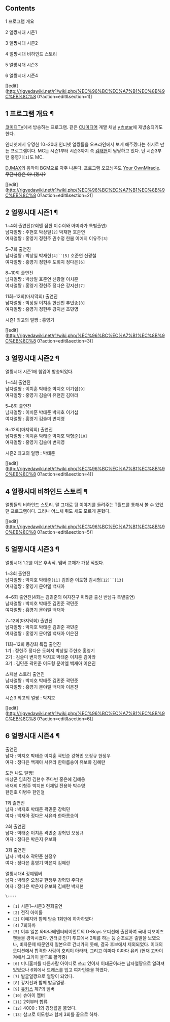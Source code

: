 ## Contents

    

1 프로그램 개요

2 얼짱시대 시즌1

3 얼짱시대 시즌2

4 얼짱시대 비하인드 스토리

5 얼짱시대 시즌3

6 얼짱시대 시즌4

[[edit](http://rigvedawiki.net/r1/wiki.php/%EC%96%BC%EC%A7%B1%EC%8B%9C%EB%8C%8
0?action=edit&section=1)]

## 1 프로그램 개요 ¶

[코미디TV](%EC%BD%94%EB%AF%B8%EB%94%94TV.md)에서 방송하는 프로그램. 같은
[CU미디어](CU%EB%AF%B8%EB%94%94%EC%96%B4.md) 계열 채널
[y☆star](y%E2%98%86star.md)에 재방송되기도 한다.

  

인터넷에서 유명한 10~20대 인터넷 얼짱들을 오프라인에서 보게 해주겠다는 취지로 만든 프로그램이다. MC는 시즌1부터 시즌3까지 쭉
[김태현](%EA%B9%80%ED%83%9C%ED%98%84.md)이 담당하고 있다. 단 시즌3부턴 홍영기`[1]`도 MC.

  

[DJMAX](DJMAX.md)의 음악이 BGM으로 자주 나온다. 프로그램 오프닝곡도 [Your OwnMiracle](Your%20Own%20Miracle.md). <del>무단사용은 아니겠지?</del>

[[edit](http://rigvedawiki.net/r1/wiki.php/%EC%96%BC%EC%A7%B1%EC%8B%9C%EB%8C%8
0?action=edit&section=2)]

## 2 얼짱시대 시즌1 ¶

1~4회 출연진(2회엔 잠깐 이수희와 아미라가 특별출연)  
남자얼짱 : 주현호 박상일`[2]` 박재현 호준연  
여자얼짱 : 홍영기 정현주 권수정 한봄 이예지 이유주`[3]`

  

5~7회 출연진  
남자얼짱 : 박상일 박재현`[4]``[5]` 호준연 신광철  
여자얼짱 : 홍영기 정현주 도회지 정다은`[6]`

  

8~10회 출연진  
남자얼짱 : 박상일 호준연 신광철 이치훈  
여자얼짱 : 홍영기 정현주 정다은 강지선`[7]`

  
  

11회~12회(마지막회) 출연진  
남자얼짱 : 박상일 이치훈 한선천 추민종`[8]`  
여자얼짱 : 홍영기 정현주 강지선 조민영

  

시즌1 최고의 얼짱 : 홍영기

[[edit](http://rigvedawiki.net/r1/wiki.php/%EC%96%BC%EC%A7%B1%EC%8B%9C%EB%8C%8
0?action=edit&section=3)]

## 3 얼짱시대 시즌2 ¶

  

얼짱시대 시즌1에 힘입어 방송되었다.

  

1~4회 출연진  
남자얼짱 : 이치훈 박태준 박지호 이기섭`[9]`  
여자얼짱 : 홍영기 김슬미 유현진 김아라

  

5~8회 출연진  
남자얼짱 : 이치훈 박태준 박지호 이기섭  
여자얼짱 : 홍영기 김슬미 변지영

  

9~12회(마지막회) 출연진  
남자얼짱 : 이치훈 박태준 박지호 박형준`[10]`  
여자얼짱 : 홍영기 김슬미 변지영

  

시즌2 최고의 얼짱 : 박태준

[[edit](http://rigvedawiki.net/r1/wiki.php/%EC%96%BC%EC%A7%B1%EC%8B%9C%EB%8C%8
0?action=edit&section=4)]

## 4 얼짱시대 비하인드 스토리 ¶

  

얼짱들의 비하인드 스토리. 말 그대로 뒷 이야기를 들려주는 T월드를 통해서 볼 수 있었던 프로그램이다. 그러나 어느새 쥐도 새도 모르게
묻혔다.

[[edit](http://rigvedawiki.net/r1/wiki.php/%EC%96%BC%EC%A7%B1%EC%8B%9C%EB%8C%8
0?action=edit&section=5)]

## 5 얼짱시대 시즌3 ¶

  

얼짱시대 1.2를 이은 후속작. 멤버 교체가 가장 적었다.

  

1~3회 출연진  
남자얼짱 : 박지호 박태준`[11]` 김민준 이도형 김시형`[12]``[13]`  
여자얼짱 : 홍영기 문야엘 백재아

  

4~6회 출연진(4회는 김민준의 여자친구 미라클 출신 반남규 특별출연)  
남자얼짱 : 박지호 박태준 김민준 곽민준  
여자얼짱 : 홍영기 문야엘 백재아

  

7~12회(마지막회) 출연진  
남자얼짱 : 박지호 박태준 김민준 곽민준  
여자얼짱 : 홍영기 문야엘 백재아 이은진

  

11회~12회 동창회 특집 출연진  
1기 : 정현주 정다은 도회지 박상일 주현호 홍영기  
2기 : 김슬미 변지영 박지호 박태준 이치훈 김아라  
3기 : 김민준 곽민준 이도형 문야엘 백재아 이은진

  

스페셜 스토리 출연진  
남자얼짱 : 박지호 박태준 김민준 곽민준  
여자얼짱 : 홍영기 문야엘 백재아 이은진

  

시즌3 최고의 얼짱 : 박지호

[[edit](http://rigvedawiki.net/r1/wiki.php/%EC%96%BC%EC%A7%B1%EC%8B%9C%EB%8C%8
0?action=edit&section=6)]

## 6 얼짱시대 시즌4 ¶

  

출연진  
남자 : 박지호 박태준 이치훈 곽민준 강혁민 오정규 한정우  
여자 : 정다은 백재아 서유라 한아름송이 유보화 김혜란

  

도전 나도 얼짱!  
배상곤 임희정 김현수 주다빈 홍은혜 김혜웅  
배재희 이형주 박지현 이제일 전용하 박수영  
한진호 이병우 한인철

  

1회 출연진  
남자 : 박지호 박태준 곽민준 강혁민  
여자 : 백재아 정다은 서유라 한아름송이

  

2회 출연진  
남자 : 박태준 이치훈 곽민준 강혁민 오정규  
여자 : 정다은 박은지 유보화

  

3회 출연진  
남자 : 박지호 곽민준 한정우  
여자 : 정다은 홍영기 박은지 김혜란

  

얼짱시대4 정예멤버  
남자 : 박태준 오정규 한정우 강혁민 주다빈  
여자 : 정다은 박은지 유보화 김혜란 박지현

`\----`

  * `[1]` 시즌1~시즌3 전회출연
  * `[2]` 전직 아이돌
  * `[3]` 이예지와 함께 방송 1회만에 하차하였다
  * `[4]` 7회하차
  * `[5]` 이후 일본 와타나베엔터테이먼트의 D-Boys 오디션에 출전하여 국내 디보이즈 팬들을 경악시켰다. 인터넷 인기 투표에서 2위를 하는 등 순조로운 출발을 보였으나, 비자문제 때문인지 일본으로 건너가지 못해, 결국 후보에서 제외되었다. 이때의 오디션에서 합격한 사람이 호리이 아라타, 그리고 야마다 야마다 유키 (현재 고카이져에서 고카이 블루로 활약중)
  * `[6]` 미니홈피를 다른사람 아이디로 쓰고 있어서 이태균이라는 남자얼짱으로 알려져 있었으나 6회에서 드레스를 입고 여자인증을 하였다.
  * `[7]` 발굴얼짱으로 얼짱이 되었다.
  * `[8]` 강지선과 함께 발굴얼짱.
  * `[9]` [유키스](%EC%9C%A0%ED%82%A4%EC%8A%A4.md) 제7의 멤버
  * `[10]` 슈아이 멤버
  * `[11]` 2회부터 합류
  * `[12]` 4000 : 1의 경쟁률을 뚫었다.
  * `[13]` 참고로 이도형과 함께 3회를 끝으로 하차.

